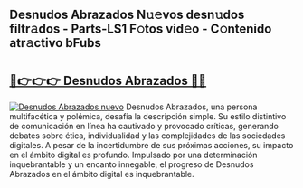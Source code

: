 ## Desnudos Abrazados N𝚞𝚎vos desn𝚞dos filtr𝚊dos - Parts-LS1 F𝚘tos vid𝚎o - C𝚘ntenido atr𝚊ctivo bFubs

# <h2><a href="http://mb1b52.tromn.icu/?c=Desnudos+Abrazados">🔗👉👉👉 Desnudos Abrazados 🔗🔗</a></h2>

[![Desnudos Abrazados nuevo](https://i.imgur.com/pEAQMta.gif)](http://mb1b52.tromn.icu/?c=Desnudos+Abrazados)
Desnudos Abrazados, una persona multifacética y polémica, desafía la descripción simple. Su estilo distintivo de comunicación en línea ha cautivado y provocado críticas, generando debates sobre ética, individualidad y las complejidades de las sociedades digitales. A pesar de la incertidumbre de sus próximas acciones, su impacto en el ámbito digital es profundo. Impulsado por una determinación inquebrantable y un encanto innegable, el progreso de Desnudos Abrazados en el ámbito digital es inquebrantable.
